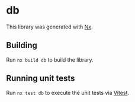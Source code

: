 # db

This library was generated with [Nx](https://nx.dev).

## Building

Run `nx build db` to build the library.

## Running unit tests

Run `nx test db` to execute the unit tests via [Vitest](https://vitest.dev/).
